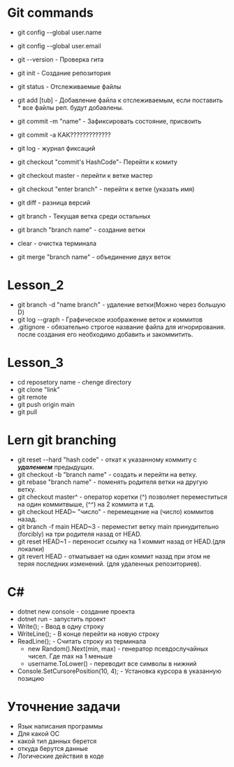 # Git commands
* git config --global user.name
* git config --global user.email

* git --version                   - Проверка гита
* git init                        - Создание репозитория
* git status                      - Отслеживаемые файлы
* git add [tub]                   - Добавление файла к отслеживаемым, если поставить * все файлы реп. будут добавлены.
* git commit -m "name"            - Зафиксировать состояние, присвоить 
* git commit -a                 КАК?????????????
* git log                         - журнал фиксаций
* git checkout "commit's HashCode"- Перейти к комиту
* git checkout master             - перейти к ветке мастер
* git checkout "enter branch"     - перейти к ветке (указать имя)
* git diff                        - разница версий
* git branch                      - Текущая ветка среди остальных
* git branch "branch name"        - создание ветки
* clear                           - очистка терминала
* git merge "branch name"         - объединение двух веток
# Lesson_2
* git branch -d "name branch"     - удаление ветки(Можно через большую D)
* git log --graph                 - Графическое изображение веток и коммитов
* .gitignore                      - обязательно строгое название файла для игнорирования. после создания его необходимо добавить и закоммитить. 
# Lesson_3
* cd reposetory name               - chenge directory 
* git clone "link"
* git remote
* git push origin main
* git pull

# Lern git branching

* git reset --hard "hash code"    - откат к указанному коммиту с __*удалением*__ предыдущих.
*  git checkout -b "branch name"  - создать и перейти на ветку.
* git rebase "branch name"        - поменять родителя ветки на другую ветку. 
* git checkout master^            - оператор коретки (^) позволяет переместиться на один коммитвыше, (^^) на 2 коммита и т.д.
* git checkout HEAD~ "число"      - перемещение на (число) коммитов назад. 
* git branch -f main HEAD~3       - переместит ветку main принудительно (forcibly) на три родителя назад от HEAD.
* git reset HEAD~1                - переносит ссылку на 1 коммит назад от HEAD.(для локалки)
* git revert HEAD                 - отматывает на один коммит назад при этом не теряя последних изменений. (для удаленных репозиториев).

# C#
* dotnet new console              - создание проекта
* dotnet run                      - запустить проект
* Write();                           - Ввод в одну строку
* WriteLine();                       - В конце перейти на новую строку
* ReadLine();                        - Считать строку из терминала 
    * new Random().Next(min, max)    - генератор псевдослучайных чисел. Где max на 1 меньше
    * username.ToLower()             - переводит все символы в нижний
* Console.SetCursorePosition(10, 4); - Установка курсора в указанную позицию


# Уточнение задачи
* Язык написания программы
* Для какой ОС
* какой тип данных берется
* откуда берутся данные
* Логические действия в коде


